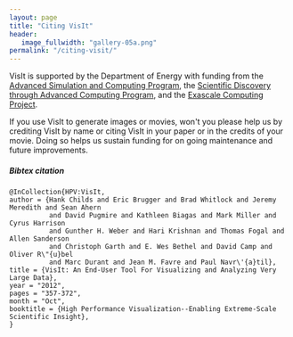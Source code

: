 ```yaml
---
layout: page
title: "Citing VisIt"
header:
   image_fullwidth: "gallery-05a.png"
permalink: "/citing-visit/"
---
```


VisIt is supported by the Department of Energy with funding from the
[Advanced Simulation and Computing Program](https://asc.llnl.gov), the
[Scientific Discovery through Advanced Computing Program](https://www.scidac.gov),
and the [Exascale Computing Project](https://www.exascaleproject.org).

If you use VisIt to generate images or movies, won't you please help us by crediting 
VisIt by name or citing VisIt in your paper or in the credits of your movie. Doing so
helps us sustain funding for on going maintenance and future improvements.

##### Bibtex citation

~~~
@InCollection{HPV:VisIt,
author = {Hank Childs and Eric Brugger and Brad Whitlock and Jeremy Meredith and Sean Ahern
          and David Pugmire and Kathleen Biagas and Mark Miller and Cyrus Harrison
          and Gunther H. Weber and Hari Krishnan and Thomas Fogal and Allen Sanderson
          and Christoph Garth and E. Wes Bethel and David Camp and Oliver R\"{u}bel
          and Marc Durant and Jean M. Favre and Paul Navr\'{a}til},
title = {VisIt: An End-User Tool For Visualizing and Analyzing Very Large Data},
year = "2012",
pages = "357-372",
month = "Oct",
booktitle = {High Performance Visualization--Enabling Extreme-Scale Scientific Insight},
}
~~~
